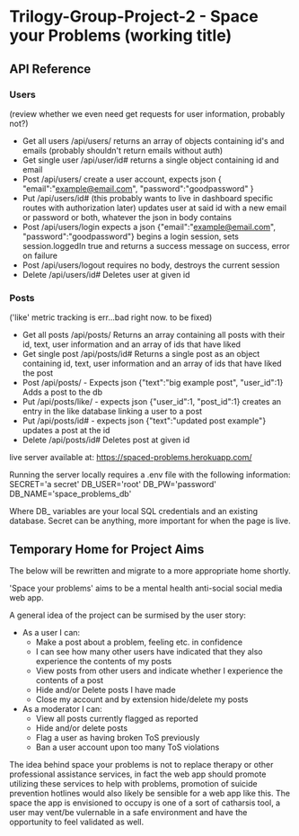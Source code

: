 # Trilogy-Group-Project-2 - Space your Problems (working title)

## API Reference

### Users

(review whether we even need get requests for user information, probably not?)
- Get all users /api/users/
returns an array of objects containing id's and emails (probably shouldn't return emails without auth)
- Get single user /api/user/id#
returns a single object containing id and email
- Post /api/users/
create a user account, expects json
{
  "email":"example@email.com",
  "password":"goodpassword"
}
- Put /api/users/id# (this probably wants to live in dashboard specific routes with authorization later)
updates user at said id with a new email or password or both, whatever the json in body contains
- Post /api/users/login
expects a json {"email":"example@email.com", "password":"goodpassword"} begins a login session, sets session.loggedIn true and returns a success message on success, error on failure
- Post /api/users/logout
requires no body, destroys the current session
- Delete /api/users/id#
Deletes user at given id

### Posts

('like' metric tracking is err...bad right now. to be fixed)
- Get all posts /api/posts/
Returns an array containing all posts with their id, text, user information and an array of ids that have liked
- Get single post /api/posts/id#
Returns a single post as an object containing id, text, user information and an array of ids that have liked the post
- Post /api/posts/ - Expects json {"text":"big example post", "user_id":1}
Adds a post to the db
- Put /api/posts/like/ - expects json {"user_id":1, "post_id":1}
creates an entry in the like database linking a user to a post
- Put /api/posts/id# - expects json {"text":"updated post example"}
updates a post at the id
- Delete /api/posts/id#
Deletes post at given id

live server available at: https://spaced-problems.herokuapp.com/

Running the server locally requires a .env file with the following information:
SECRET='a secret'
DB_USER='root'
DB_PW='password'
DB_NAME='space_problems_db'

Where DB_ variables are your local SQL credentials and an existing database. Secret can be anything, more important for when the page is live.

## Temporary Home for Project Aims

The below will be rewritten and migrate to a more appropriate home shortly.

'Space your problems' aims to be a mental health anti-social social media web app.

A general idea of the project can be surmised by the user story:
- As a user I can:
  - Make a post about a problem, feeling etc. in confidence
  - I can see how many other users have indicated that they also experience the contents of my posts
  - View posts from other users and indicate whether I experience the contents of a post
  - Hide and/or Delete posts I have made
  - Close my account and by extension hide/delete my posts
- As a moderator I can:
  - View all posts currently flagged as reported
  - Hide and/or delete posts
  - Flag a user as having broken ToS previously
  - Ban a user account upon too many ToS violations

The idea behind space your problems is not to replace therapy or other professional assistance services, in fact the web app should promote utilizing these services to help with problems, promotion of suicide prevention hotlines would also likely be sensible for a web app like this. The space the app is envisioned to occupy is one of a sort of catharsis tool, a user may vent/be vulernable in a safe environment and have the opportunity to feel validated as well.

